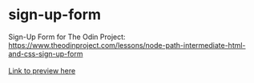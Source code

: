 # sign-up-form
Sign-Up Form for The Odin Project: https://www.theodinproject.com/lessons/node-path-intermediate-html-and-css-sign-up-form
\
\
[Link to preview here](https://jdon492.github.io/sign-up-form/)
